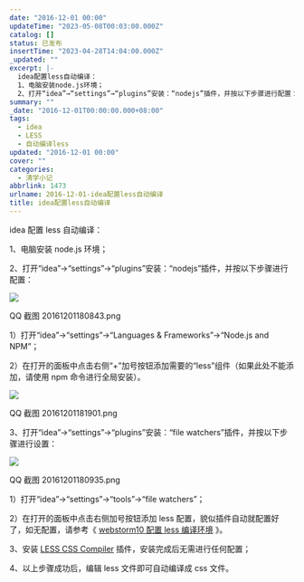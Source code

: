 ```yaml
---
date: "2016-12-01 00:00"
updateTime: "2023-05-08T00:03:00.000Z"
catalog: []
status: 已发布
insertTime: "2023-04-28T14:04:00.000Z"
_updated: ""
excerpt: |-
  idea配置less自动编译：
  1、电脑安装node.js环境；
  2、打开“idea”→“settings”→“plugins”安装：“nodejs”插件，并按以下步骤进行配置：
summary: ""
_date: "2016-12-01T00:00:00.000+08:00"
tags:
  - idea
  - LESS
  - 自动编译less
updated: "2016-12-01 00:00"
cover: ""
categories:
  - 清学小记
abbrlink: 1473
urlname: 2016-12-01-idea配置less自动编译
title: idea配置less自动编译
---
```


idea 配置 less 自动编译：

1、电脑安装 node.js 环境；

2、打开“idea”→“settings”→“plugins”安装：“nodejs”插件，并按以下步骤进行配置：

![](http://image.bmqy.net/uploads/2016/12/1480587751120337.png)

QQ 截图 20161201180843.png

1）打开“idea”→“settings”→“Languages & Frameworks”→“Node.js and NPM”；

2）在打开的面板中点击右侧“+”加号按钮添加需要的“less”组件（如果此处不能添加，请使用 npm 命令进行全局安装）。

![](http://image.bmqy.net/uploads/2016/12/1480587698818312.png)

QQ 截图 20161201181901.png

3、打开“idea”→“settings”→“plugins”安装：“file watchers”插件，并按以下步骤进行设置：

![](http://image.bmqy.net/uploads/2016/12/1480587731788935.png)

QQ 截图 20161201180935.png

1）打开“idea”→“settings”→“tools”→“file watchers”；

2）在打开的面板中点击右侧加号按钮添加 less 配置，貌似插件自动就配置好了，如无配置，请参考《 [webstorm10 配置 less 编译环境](http://www.bmqy.net/362.html) 》。

3、安装 [LESS CSS Compiler](http://www.bmqy.net/430.html) 插件，安装完成后无需进行任何配置；

4、以上步骤成功后，编辑 less 文件即可自动编译成 css 文件。

